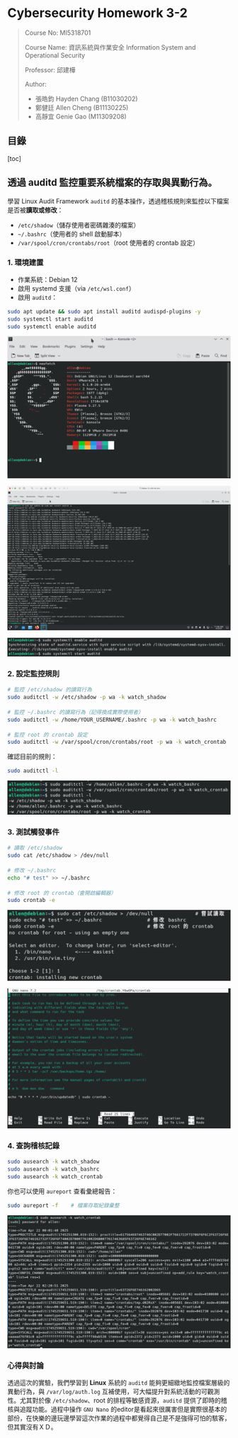# Cybersecurity Homework 3-2

> Course No: MI5318701
>
> Course Name: 資訊系統與作業安全 Information System and Operational Security
>
> Professor: 邱建樺
>
> Author:
>
> - 張皓鈞 Hayden Chang (B11030202)
> - 鄭健廷 Allen Cheng (B11130225)
> - 高靜宜 Genie Gao (M11309208)

## 目錄

[toc]



## 透過 auditd 監控重要系統檔案的存取與異動行為。

學習 Linux Audit Framework `auditd` 的基本操作，透過稽核規則來監控以下檔案是否被**讀取或修改**：

- `/etc/shadow`（儲存使用者密碼雜湊的檔案）
- `~/.bashrc`（使用者的 shell 啟動腳本）
- `/var/spool/cron/crontabs/root`（root 使用者的 crontab 設定）



### 1. 環境建置

- 作業系統：Debian 12
- 啟用 systemd 支援（via `/etc/wsl.conf`）
- 啟用 `auditd`：

```bash
sudo apt update && sudo apt install auditd audispd-plugins -y
sudo systemctl start auditd
sudo systemctl enable auditd
```

![env](./assets/2025-04-22-11.04.02.png)

![install](./assets/2025-04-22-11.06.28.png)

![start](./assets/2025-04-22-11.07.44.png)



### 2. 設定監控規則

```bash
# 監控 /etc/shadow 的讀寫行為
sudo auditctl -w /etc/shadow -p wa -k watch_shadow

# 監控 ~/.bashrc 的讀寫行為（記得換成實際使用者）
sudo auditctl -w /home/YOUR_USERNAME/.bashrc -p wa -k watch_bashrc

# 監控 root 的 crontab 設定
sudo auditctl -w /var/spool/cron/crontabs/root -p wa -k watch_crontab
```

確認目前的規則：

```bash
sudo auditctl -l
```

![set](./assets/2025-04-22-11.10.38.png)



### 3. 測試觸發事件

```bash
# 讀取 /etc/shadow
sudo cat /etc/shadow > /dev/null

# 修改 ~/.bashrc
echo "# test" >> ~/.bashrc

# 修改 root 的 crontab（會開啟編輯器）
sudo crontab -e
```

![test](./assets/2025-04-22-11.15.14.png)

![editCrontab](./assets/2025-04-22-11.16.53.png)



### 4. 查詢稽核記錄

```bash
sudo ausearch -k watch_shadow
sudo ausearch -k watch_bashrc
sudo ausearch -k watch_crontab
```

你也可以使用 `aureport` 查看彙總報告：

```bash
sudo aureport -f    # 檔案存取紀錄彙整
```

![search](./assets/2025-04-22-11.15.58.png)



### 心得與討論

透過這次的實驗，我們學習到 **Linux** 系統的 `auditd` 能夠更細緻地監控檔案層級的異動行為，與 `/var/log/auth.log` 互補使用，可大幅提升對系統活動的可觀測性。尤其對於像 `/etc/shadow`、root 的排程等敏感資源，`auditd` 提供了即時的稽核與追蹤功能。過程中操作 `GNU Nano` 的editor是看起來很厲害但是實際很基本的部份，在快樂的邊玩邊學習這次作業的過程中都覺得自己是不是強得可怕的駭客，但其實沒有ＸＤ。